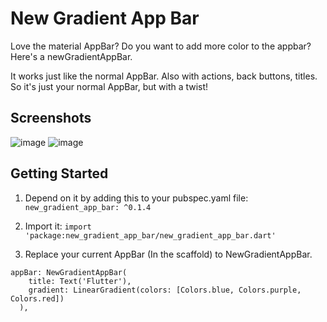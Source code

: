 # New Gradient App Bar

Love the material AppBar? Do you want to add more color to the appbar? Here's a newGradientAppBar.

It works just like the normal AppBar. Also with actions, back buttons, titles. So it's just your normal AppBar, but with a twist!

## Screenshots

![image](https://user-images.githubusercontent.com/7083755/43866104-e9bc98ea-9b64-11e8-9115-b2deec915dbd.png)
![image](https://user-images.githubusercontent.com/7083755/43866237-4f8e6a5e-9b65-11e8-8adf-2514a9b1e10c.png)


## Getting Started

1. Depend on it by adding this to your pubspec.yaml file: ```new_gradient_app_bar: ^0.1.4```

2. Import it: ```import 'package:new_gradient_app_bar/new_gradient_app_bar.dart'```

3. Replace your current AppBar (In the scaffold) to NewGradientAppBar. 


```
appBar: NewGradientAppBar(
    title: Text('Flutter'),
    gradient: LinearGradient(colors: [Colors.blue, Colors.purple, Colors.red])
  ),
```


